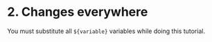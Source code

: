 # 2. Changes everywhere

You must substitute all `${variable}` variables while doing this tutorial.

